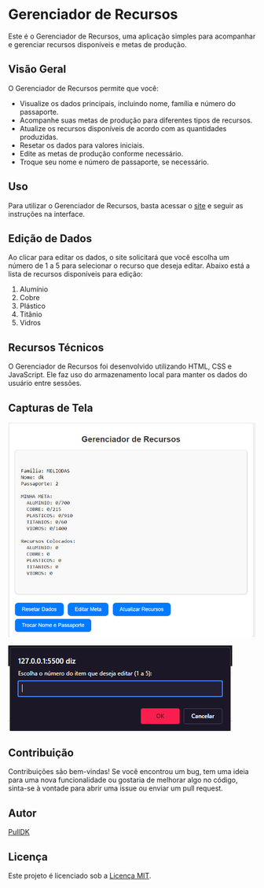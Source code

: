# Gerenciador de Recursos

Este é o Gerenciador de Recursos, uma aplicação simples para acompanhar e gerenciar recursos disponíveis e metas de produção.

## Visão Geral

O Gerenciador de Recursos permite que você:

- Visualize os dados principais, incluindo nome, família e número do passaporte.
- Acompanhe suas metas de produção para diferentes tipos de recursos.
- Atualize os recursos disponíveis de acordo com as quantidades produzidas.
- Resetar os dados para valores iniciais.
- Edite as metas de produção conforme necessário.
- Troque seu nome e número de passaporte, se necessário.

## Uso

Para utilizar o Gerenciador de Recursos, basta acessar o [site](https://pulldk.github.io/FIvemESTOQUE/) e seguir as instruções na interface.

## Edição de Dados

Ao clicar para editar os dados, o site solicitará que você escolha um número de 1 a 5 para selecionar o recurso que deseja editar. Abaixo está a lista de recursos disponíveis para edição:

1. Alumínio
2. Cobre
3. Plástico
4. Titânio
5. Vidros

## Recursos Técnicos

O Gerenciador de Recursos foi desenvolvido utilizando HTML, CSS e JavaScript. Ele faz uso do armazenamento local para manter os dados do usuário entre sessões.

## Capturas de Tela

![Captura de Tela 1](https://github.com/PullDK/FIvemESTOQUE/blob/main/img/captura_de_tela1.png)

![Captura de Tela 2](https://github.com/PullDK/FIvemESTOQUE/blob/main/img/captura_de_tela2.png)



## Contribuição

Contribuições são bem-vindas! Se você encontrou um bug, tem uma ideia para uma nova funcionalidade ou gostaria de melhorar algo no código, sinta-se à vontade para abrir uma issue ou enviar um pull request.

## Autor

[PullDK](https://github.com/PullDK)

## Licença

Este projeto é licenciado sob a [Licença MIT](LICENSE).
